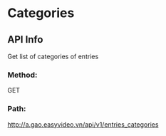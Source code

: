 # Categories
## API Info
Get list of categories of entries
### Method: 
GET
### Path: 
http://a.gao.easyvideo.vn/api/v1/entries_categories
